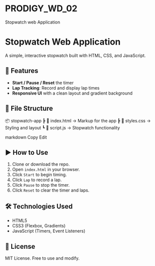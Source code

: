 # PRODIGY_WD_02
Stopwatch  web Application
# Stopwatch Web Application

A simple, interactive stopwatch built with HTML, CSS, and JavaScript.

## 🚀 Features

- **Start / Pause / Reset** the timer
- **Lap Tracking**: Record and display lap times
- **Responsive UI** with a clean layout and gradient background

## 📁 File Structure
📦 stopwatch-app
┣ 📄 index.html → Markup for the app
┣ 📄 styles.css → Styling and layout
┗ 📄 script.js → Stopwatch functionality

markdown
Copy
Edit

## ▶️ How to Use

1. Clone or download the repo.
2. Open `index.html` in your browser.
3. Click `Start` to begin timing.
4. Click `Lap` to record a lap.
5. Click `Pause` to stop the timer.
6. Click `Reset` to clear the timer and laps.

## 🛠️ Technologies Used

- HTML5
- CSS3 (Flexbox, Gradients)
- JavaScript (Timers, Event Listeners)

## 📃 License

MIT License. Free to use and modify.
